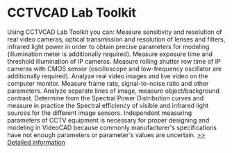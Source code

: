 # CCTVCAD Lab Toolkit
Using CCTVCAD Lab Toolkit you can: Measure sensitivity and resolution of real video cameras, optical transmission and resolution of lenses and filters, infrared light power in order to obtain precise parameters for modeling (illumination meter is additionally required). Measure exposure time and threshold illumination of IP cameras. Measure rolling shutter row time of IP cameras with CMOS sensor (oscilloscope and low-frequency oscillator are additionally required). Analyze real video images and live video on the computer monitor. Measure frame rate, signal-to-noise ratio and other parameters. Analyze separate lines of image, measure object/background contrast. Determine from the Spectral Power Distribution curves and measure in practice the Spectral efficiency of visible and infrared light sources for the different image sensors. Independent measuring parameters of CCTV equipment is necessary for proper designing and modeling in VideoCAD because commonly manufacturer's specifications have not enough parameters or parameter's values are uncertain.
[>> Detailed information](https://secure.shareit.com/shareit/product.html?productid=300443866&affiliateid=200057808)